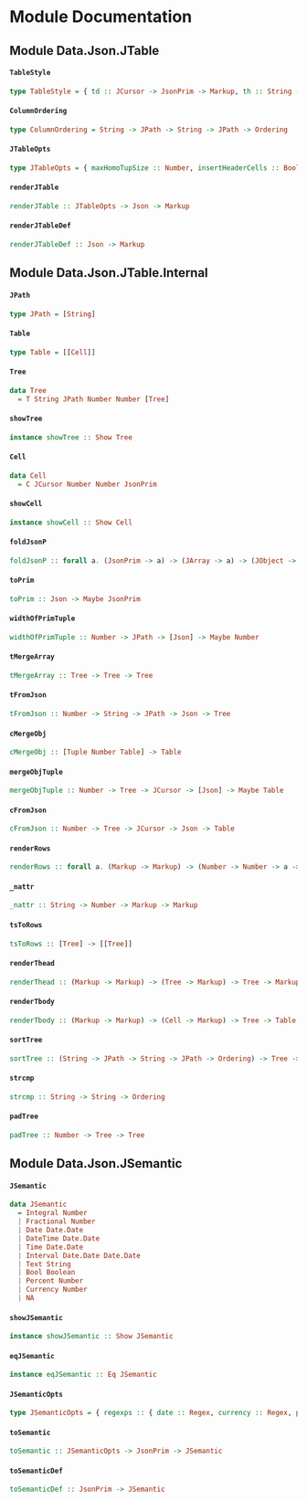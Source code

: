 # Module Documentation

## Module Data.Json.JTable

#### `TableStyle`

``` purescript
type TableStyle = { td :: JCursor -> JsonPrim -> Markup, th :: String -> JPath -> Markup, tr :: Markup -> Markup, table :: Markup -> Markup }
```

#### `ColumnOrdering`

``` purescript
type ColumnOrdering = String -> JPath -> String -> JPath -> Ordering
```


#### `JTableOpts`

``` purescript
type JTableOpts = { maxHomoTupSize :: Number, insertHeaderCells :: Boolean, columnOrdering :: ColumnOrdering, style :: TableStyle }
```


#### `renderJTable`

``` purescript
renderJTable :: JTableOpts -> Json -> Markup
```


#### `renderJTableDef`

``` purescript
renderJTableDef :: Json -> Markup
```



## Module Data.Json.JTable.Internal

#### `JPath`

``` purescript
type JPath = [String]
```

#### `Table`

``` purescript
type Table = [[Cell]]
```

#### `Tree`

``` purescript
data Tree
  = T String JPath Number Number [Tree]
```

#### `showTree`

``` purescript
instance showTree :: Show Tree
```


#### `Cell`

``` purescript
data Cell
  = C JCursor Number Number JsonPrim
```

#### `showCell`

``` purescript
instance showCell :: Show Cell
```


#### `foldJsonP`

``` purescript
foldJsonP :: forall a. (JsonPrim -> a) -> (JArray -> a) -> (JObject -> a) -> Json -> a
```


#### `toPrim`

``` purescript
toPrim :: Json -> Maybe JsonPrim
```


#### `widthOfPrimTuple`

``` purescript
widthOfPrimTuple :: Number -> JPath -> [Json] -> Maybe Number
```

#### `tMergeArray`

``` purescript
tMergeArray :: Tree -> Tree -> Tree
```

#### `tFromJson`

``` purescript
tFromJson :: Number -> String -> JPath -> Json -> Tree
```

#### `cMergeObj`

``` purescript
cMergeObj :: [Tuple Number Table] -> Table
```

#### `mergeObjTuple`

``` purescript
mergeObjTuple :: Number -> Tree -> JCursor -> [Json] -> Maybe Table
```

#### `cFromJson`

``` purescript
cFromJson :: Number -> Tree -> JCursor -> Json -> Table
```

#### `renderRows`

``` purescript
renderRows :: forall a. (Markup -> Markup) -> (Number -> Number -> a -> Markup) -> [[a]] -> Markup
```

#### `_nattr`

``` purescript
_nattr :: String -> Number -> Markup -> Markup
```


#### `tsToRows`

``` purescript
tsToRows :: [Tree] -> [[Tree]]
```

#### `renderThead`

``` purescript
renderThead :: (Markup -> Markup) -> (Tree -> Markup) -> Tree -> Markup
```


#### `renderTbody`

``` purescript
renderTbody :: (Markup -> Markup) -> (Cell -> Markup) -> Tree -> Table -> Markup
```


#### `sortTree`

``` purescript
sortTree :: (String -> JPath -> String -> JPath -> Ordering) -> Tree -> Tree
```

#### `strcmp`

``` purescript
strcmp :: String -> String -> Ordering
```


#### `padTree`

``` purescript
padTree :: Number -> Tree -> Tree
```


## Module Data.Json.JSemantic

#### `JSemantic`

``` purescript
data JSemantic
  = Integral Number
  | Fractional Number
  | Date Date.Date
  | DateTime Date.Date
  | Time Date.Date
  | Interval Date.Date Date.Date
  | Text String
  | Bool Boolean
  | Percent Number
  | Currency Number
  | NA 
```


#### `showJSemantic`

``` purescript
instance showJSemantic :: Show JSemantic
```


#### `eqJSemantic`

``` purescript
instance eqJSemantic :: Eq JSemantic
```


#### `JSemanticOpts`

``` purescript
type JSemanticOpts = { regexps :: { date :: Regex, currency :: Regex, percent :: Regex } }
```


#### `toSemantic`

``` purescript
toSemantic :: JSemanticOpts -> JsonPrim -> JSemantic
```

#### `toSemanticDef`

``` purescript
toSemanticDef :: JsonPrim -> JSemantic
```





